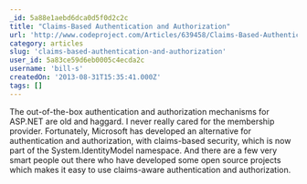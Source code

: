 ```yaml
---
_id: 5a88e1aebd6dca0d5f0d2c2c
title: "Claims-Based Authentication and Authorization"
url: 'http://www.codeproject.com/Articles/639458/Claims-Based-Authentication-and-Authorization'
category: articles
slug: 'claims-based-authentication-and-authorization'
user_id: 5a83ce59d6eb0005c4ecda2c
username: 'bill-s'
createdOn: '2013-08-31T15:35:41.000Z'
tags: []
---
```


<div>The out-of-the-box authentication and authorization mechanisms for ASP.NET are old and haggard. I never really cared for the membership provider. Fortunately, Microsoft has developed an alternative for authentication and authorization, with claims-based security, which is now part of the System.IdentityModel namespace. And there are a few very smart people out there who have developed some open source projects which makes it easy to use claims-aware authentication and authorization.</div>
